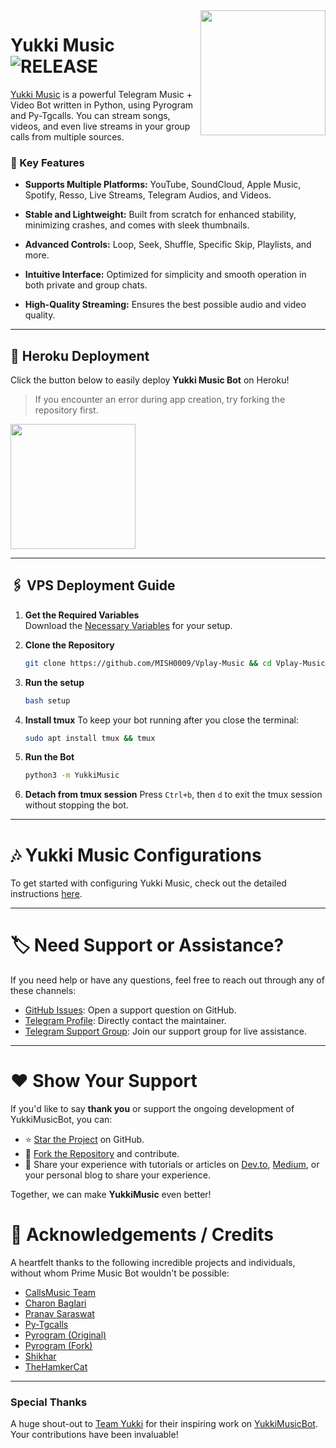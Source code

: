 <img src="https://telegra.ph/file/c0e014ff34f34d1056627.png" align="right" width="200" height="200"/>

# Yukki Music <img src="https://img.shields.io/github/v/release/TeamYukki/YukkiMusicBot?color=black&logo=github&logoColor=black&style=social" alt="RELEASE">

[Yukki Music](https://github.com/TeamYukki/YukkiMusicBot) is a powerful Telegram Music + Video Bot written in Python, using Pyrogram and Py-Tgcalls. You can stream songs, videos, and even live streams in your group calls from multiple sources.

### 🎵 Key Features
- **Supports Multiple Platforms:** YouTube, SoundCloud, Apple Music, Spotify, Resso, Live Streams, Telegram Audios, and Videos.

- **Stable and Lightweight:** Built from scratch for enhanced stability, minimizing crashes, and comes with sleek thumbnails.

- **Advanced Controls:** Loop, Seek, Shuffle, Specific Skip, Playlists, and more.

- **Intuitive Interface:** Optimized for simplicity and smooth operation in both private and group chats.

- **High-Quality Streaming:** Ensures the best possible audio and video quality.


---

## 🚀 Heroku Deployment

Click the button below to easily deploy **Yukki Music Bot** on Heroku!

> If you encounter an error during app creation, try forking the repository first.

<a href="https://dashboard.heroku.com/new?template=https://github.com/MISH0009/Vplay-Music"><img src="https://img.shields.io/badge/Deploy%20To%20Heroku-red?style=for-the-badge&logo=heroku" width="200"/></a>

---
## 🖇️ VPS Deployment Guide

1. **Get the Required Variables**  
   Download the [Necessary Variables](https://github.com/MISH0009/Vplay-Music/blob/master/sample.env) for your setup.

2. **Clone the Repository**
   ```bash
   git clone https://github.com/MISH0009/Vplay-Music && cd Vplay-Music
   ```

3. **Run the setup**
   ```bash
   bash setup
   ```

4. **Install tmux**
   To keep your bot running after you close the terminal:
   ```bash
   sudo apt install tmux && tmux
   ```

5. **Run the Bot**
   ```bash
   python3 -m YukkiMusic
   ```

6. **Detach from tmux session**
   Press `Ctrl+b`, then `d` to exit the tmux session without stopping the bot.

___

# 🎶 Yukki Music Configurations

To get started with configuring Yukki Music, check out the detailed instructions [here](https://github.com/MISH0009/Vplay-Music/blob/master/config/README.md).

---

# 🏷 Need Support or Assistance?

If you need help or have any questions, feel free to reach out through any of these channels:

- [GitHub Issues](https://github.com/MISH0009/Vplay-Music/issues/new?assignees=&labels=question&template=SUPPORT_QUESTION.md&title=support%3A+): Open a support question on GitHub.
- [Telegram Profile](https://t.me/DNS_NETWORK): Directly contact the maintainer.
- [Telegram Support Group](https://t.me/DNS_NETWORK): Join our support group for live assistance.

---

# ❤️ Show Your Support

If you'd like to say **thank you** or support the ongoing development of YukkiMusicBot, you can:

- ⭐ [Star the Project](https://github.com/MISH0009/Vplay-Music) on GitHub.
- 🍴 [Fork the Repository](https://github.com/MISH0009/Vplay-Music) and contribute.
- 📝 Share your experience with tutorials or articles on [Dev.to](https://dev.to/), [Medium](https://medium.com/), or your personal blog to share your experience.

Together, we can make **YukkiMusic** even better!

# 📑 Acknowledgements / Credits

A heartfelt thanks to the following incredible projects and individuals, without whom Prime Music Bot wouldn't be possible:

- [CallsMusic Team](https://github.com/Callsmusic)
- [Charon Baglari](https://github.com/XCBv021)
- [Pranav Saraswat](https://github.com/Pranav-Saraswat)
- [Py-Tgcalls](https://github.com/pytgcalls/pytgcalls)
- [Pyrogram (Original)](https://github.com/pyrogram/pyrogram)
- [Pyrogram (Fork)](https://github.com/KurimuzonAkuma/pyrogram)
- [Shikhar](https://github.com/NotReallyShikhar)
- [TheHamkerCat](https://github.com/TheHamkerCat)

---

### Special Thanks

A huge shout-out to [Team Yukki](https://github.com/TeamYukki) for their inspiring work on [YukkiMusicBot](https://github.com/TeamYukki/YukkiMusicBot). Your contributions have been invaluable!

